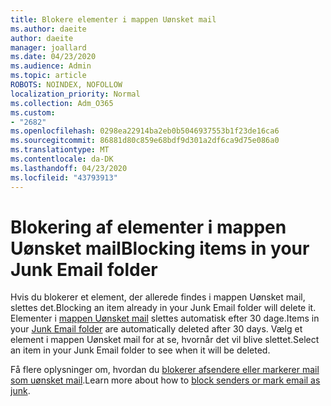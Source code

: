 ```yaml
---
title: Blokere elementer i mappen Uønsket mail
ms.author: daeite
author: daeite
manager: joallard
ms.date: 04/23/2020
ms.audience: Admin
ms.topic: article
ROBOTS: NOINDEX, NOFOLLOW
localization_priority: Normal
ms.collection: Adm_O365
ms.custom:
- "2682"
ms.openlocfilehash: 0298ea22914ba2eb0b5046937553b1f23de16ca6
ms.sourcegitcommit: 86881d80c859e68bdf9d301a2df6ca9d75e086a0
ms.translationtype: MT
ms.contentlocale: da-DK
ms.lasthandoff: 04/23/2020
ms.locfileid: "43793913"
---
```

# <a name="blocking-items-in-your-junk-email-folder"></a><span data-ttu-id="f2a7b-102">Blokering af elementer i mappen Uønsket mail</span><span class="sxs-lookup"><span data-stu-id="f2a7b-102">Blocking items in your Junk Email folder</span></span>

<span data-ttu-id="f2a7b-103">Hvis du blokerer et element, der allerede findes i mappen Uønsket mail, slettes det.</span><span class="sxs-lookup"><span data-stu-id="f2a7b-103">Blocking an item already in your Junk Email folder will delete it.</span></span> <span data-ttu-id="f2a7b-104">Elementer i [mappen Uønsket mail](https://outlook.live.com/mail/junkemail) slettes automatisk efter 30 dage.</span><span class="sxs-lookup"><span data-stu-id="f2a7b-104">Items in your [Junk Email folder](https://outlook.live.com/mail/junkemail) are automatically deleted after 30 days.</span></span> <span data-ttu-id="f2a7b-105">Vælg et element i mappen Uønsket mail for at se, hvornår det vil blive slettet.</span><span class="sxs-lookup"><span data-stu-id="f2a7b-105">Select an item in your Junk Email folder to see when it will be deleted.</span></span>

<span data-ttu-id="f2a7b-106">Få flere oplysninger om, hvordan du [blokerer afsendere eller markerer mail som uønsket mail](https://support.office.com/article/a3ece97b-82f8-4a5e-9ac3-e92fa6427ae4).</span><span class="sxs-lookup"><span data-stu-id="f2a7b-106">Learn more about how to [block senders or mark email as junk](https://support.office.com/article/a3ece97b-82f8-4a5e-9ac3-e92fa6427ae4).</span></span>